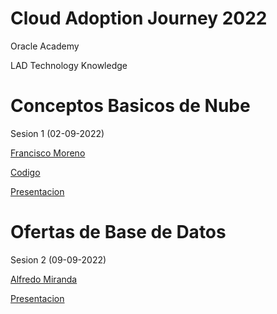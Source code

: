 # Cloud Adoption Journey 2022

Oracle Academy

LAD Technology Knowledge

# Conceptos Basicos de Nube

Sesion 1 (02-09-2022)

[Francisco Moreno](francisco.m.moreno@oracle.com)

[Codigo](https://github.com/fmorenod81/OCI_TF)

[Presentacion](Cloud_Adoption_Journey_v1_02092022.pdf)

# Ofertas de Base de Datos

Sesion 2 (09-09-2022)

[Alfredo Miranda](alfredo.miranda@oracle.com)

[Presentacion](Database_Cloud_Options_ADB_v1_09092022.pdf)